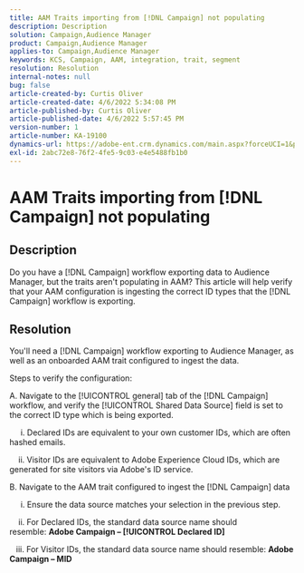 ```yaml
---
title: AAM Traits importing from [!DNL Campaign] not populating
description: Description
solution: Campaign,Audience Manager
product: Campaign,Audience Manager
applies-to: Campaign,Audience Manager
keywords: KCS, Campaign, AAM, integration, trait, segment
resolution: Resolution
internal-notes: null
bug: false
article-created-by: Curtis Oliver
article-created-date: 4/6/2022 5:34:08 PM
article-published-by: Curtis Oliver
article-published-date: 4/6/2022 5:57:45 PM
version-number: 1
article-number: KA-19100
dynamics-url: https://adobe-ent.crm.dynamics.com/main.aspx?forceUCI=1&pagetype=entityrecord&etn=knowledgearticle&id=2a0736be-cfb5-ec11-983f-000d3a5d0cd2
exl-id: 2abc72e8-76f2-4fe5-9c03-e4e5488fb1b0
---
```

# AAM Traits importing from [!DNL Campaign] not populating

## Description

Do you have a [!DNL Campaign] workflow exporting data to Audience Manager, but the traits aren't populating in AAM? This article will help verify that your AAM configuration is ingesting the correct ID types that the [!DNL Campaign] workflow is exporting. 

## Resolution


You'll need a [!DNL Campaign] workflow exporting to Audience Manager, as well as an onboarded AAM trait configured to ingest the data. 

Steps to verify the configuration:

A. Navigate to the [!UICONTROL general] tab of the [!DNL Campaign] workflow, and verify the [!UICONTROL Shared Data Source] field is set to the correct ID type which is being exported.

     i. Declared IDs are equivalent to your own customer IDs, which are often hashed emails.
     
    ii. Visitor IDs are equivalent to Adobe Experience Cloud IDs, which are generated for site visitors via Adobe's ID service.

B. Navigate to the AAM trait configured to ingest the [!DNL Campaign] data

     i. Ensure the data source matches your selection in the previous step.
     
    ii. For Declared IDs, the standard data source name should resemble: <b>Adobe Campaign – [!UICONTROL Declared ID]</b>
    
   iii. For Visitor IDs, the standard data source name should resemble: <b>Adobe Campaign – MID</b>
